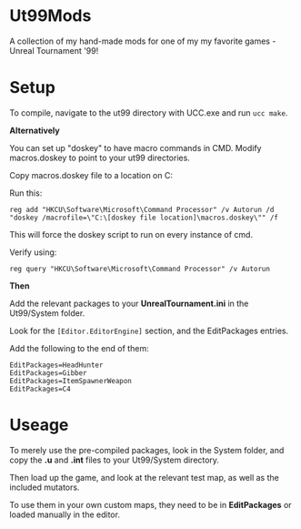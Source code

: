 # Ut99Mods
A collection of my hand-made mods for one of my my favorite games - Unreal Tournament '99! 

# Setup
To compile, navigate to the ut99 directory with UCC.exe and run `ucc make`.

**Alternatively** 

You can set up "doskey" to have macro commands in CMD. 
Modify macros.doskey to point to your ut99 directories.

Copy macros.doskey file to a location on C:

Run this:

    reg add "HKCU\Software\Microsoft\Command Processor" /v Autorun /d "doskey /macrofile=\"C:\[doskey file location]\macros.doskey\"" /f

This will force the doskey script to run on every instance of cmd.

Verify using:

    reg query "HKCU\Software\Microsoft\Command Processor" /v Autorun

**Then**

Add the relevant packages to your **UnrealTournament.ini** in the Ut99/System folder.

Look for the `[Editor.EditorEngine]` section, and the EditPackages entries. 

Add the following to the end of them:

    EditPackages=HeadHunter
    EditPackages=Gibber
    EditPackages=ItemSpawnerWeapon
    EditPackages=C4

# Useage

To merely use the pre-compiled packages, look in the System folder, and copy the **.u** and **.int** files to your Ut99/System directory. 

Then load up the game, and look at the relevant test map, as well as the included mutators. 

To use them in your own custom maps, they need to be in **EditPackages** or loaded manually in the editor.
